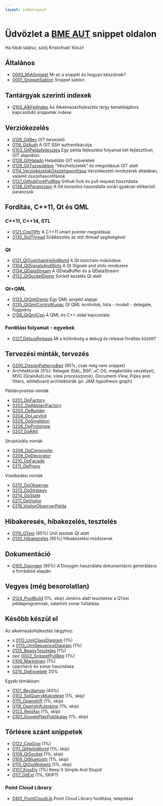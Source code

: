 ```yaml
---
layout: indexlayout
---
```


# Üdvözlet a [BME AUT](https://www.aut.bme.hu/Default.aspx) snippet oldalon

Ha hibát találsz, szólj Kristófnak! Köszi!

## Általános

  * [0000_MiASnippet](snippets/0000_MiASnippet/0000_MiASnippet.html) Mi az a snippet és hogyan készülnek?
  * [0001_SnippetSablon](snippets/0001_SnippetSablon/0001_SnippetSablon.html) Snippet sablon

## Tantárgyak szerinti indexek

  * [0100_AlkFejlIndex](snippets/0100_AlkFejlIndex/0100_AlkFejlIndex.html) Az Alkalmazásfejlesztés tárgy tematikájához kapcsolódó snippetek indexe.

## Verziókezelés

  * [0126_GitBev](snippets/0126_GitBev/0126_GitBev.html) GIT bevezető
  * [0116_GitAuth](snippets/0116_GitAuth/0116_GitAuth.html) A GIT SSH authentikációja
  * [0103_GitPeldafejlesztes](snippets/0103_GitPeldafejlesztes/0103_GitPeldafejlesztes.html) Egy példa fejlesztési folyamat két fejlesztővel, GIT alapokon.
  * [0128_GitHalado](snippets/0128_GitHalado/0128_GitHalado.html) Haladóbb GIT műveletek
  * [0129_GitTuzvedelem](snippets/0129_GitTuzvedelem/0129_GitTuzvedelem.html) "Vészhelyzetek" és megoldásuk GIT alatt
  * [0114_VerziokezelokOsszehasonlitasa](snippets/0114_VerziokezelokOsszehasonlitasa/0114_VerziokezelokOsszehasonlitasa.html) Verziókezelő rendszerek általában, valamit összehasonlítások
  * [0137_GithubForkPullReq](snippets/0137_GithubForkPullReq/0137_GithubForkPullReq.html) Github fork és pull request használata
  * [0138_GitParancssor](snippets/0138_GitParancssor/0138_GitParancssor.html) A Git konzolos használata során gyakran előkerülő parancsok

## Fordítás, C++11, Qt és QML

### C++11, C++14, STL

  * [0121_Cpp11Ptr](snippets/0121_Cpp11Ptr/0121_Cpp11Ptr.html) A C++11 smart pointer megoldásai
  * [0130_StdThread](snippets/0130_StdThread/0130_StdThread.html) Szálkezelés az std::thread segítségével

### Qt

  * [0131_QtToolchainHelloWorld](snippets/0131_QtToolchainHelloWorld/0131_QtToolchainHelloWorld.html) A Qt toolchain működése
  * [0104_QtSignalsAndSlots](snippets/0104_QtSignalsAndSlots/0104_QtSignalsAndSlots.html) A Qt Signals and slots rendszere
  * [0134_QDataStream](snippets/0134_QDataStream/0134_QDataStream.html) A QDataBuffer és a QDataStream
  * [0132_QtSocketDemo](snippets/0132_QtSocketDemo/0132_QtSocketDemo.html) Socket kezelés Qt alatt

### Qt+QML

  * [0133_QtQmlDemo](snippets/0133_QtQmlDemo/0133_QtQmlDemo.html) Egy QML projekt alapjai
  * [0135_QtQmlControlKupac](snippets/0135_QtQmlControlKupac/0135_QtQmlControlKupac.html) Qt QML kontrolok, lista - modell - delegate, függvény
  * [0136_QtQmlCpp](snippets/0136_QtQmlCpp/0136_QtQmlCpp.html) A QML és C++ oldal kapcsolata


### Fordítási folyamat - egyebek

* [0127_DebugRelease](snippets/0127_DebugRelease/0127_DebugRelease.html) Mi a különbség a debug és release fordítás között?

## Tervezési minták, tervezés

  * [0200_DesignPatternsBev](snippets/0200_DesignPatternsBev/0200_DesignPatternsBev.html) (95%, csak még nem snippet)
  * Architektúrák (0%): Rétegek (DAL, BSP, uC OS, megkerülés veszélyei), MVC (GrainAutLine, view processzorok), Document-View, Pipes and filters, whiteboard architektúrák (pl. JAM hypothesis graph)

Példányosítási minták

  * [0201_DpFactory](snippets/0201_DpFactory/0201_DpFactory.html)
  * [0202_DpAbstactFactory](snippets/0202_DpAbstactFactory/0202_DpAbstactFactory.html)
  * [0203_DpBuilder](snippets/0203_DpBuilder/0203_DpBuilder.html)
  * [0204_DpLazyInit](snippets/0204_DpLazyInit/0204_DpLazyInit.html)
  * [0205_DpSingleton](snippets/0205_DpSingleton/0205_DpSingleton.html)
  * [0206_DpPrototype](snippets/0206_DpPrototype/0206_DpPrototype.html)
  * [0207_DpRAII](snippets/0207_DpRAII/0207_DpRAII.html)

Struktúrális minták

  * [0208_DpComposite](snippets/0208_DpComposite/0208_DpComposite.html)
  * [0209_DpDecorator](snippets/0209_DpDecorator/0209_DpDecorator.html)
  * [0210_DpFacade](snippets/0210_DpFacade/0210_DpFacade.html)
  * [0211_DpProxy](snippets/0211_DpProxy/0211_DpProxy.html)

Viselkedési minták

  * [0212_DpObserver](snippets/0212_DpObserver/0212_DpObserver.html)
  * [0213_DpStrategy](snippets/0213_DpStrategy/0213_DpStrategy.html)
  * [0214_DpState](snippets/0214_DpState/0214_DpState.html)
  * [0217_DpVisitor](snippets/0217_DpVisitor/0217_DpVisitor.html)
  * [0216_VisitorObserverPelda](snippets/0216_VisitorObserverPelda/0216_VisitorObserverPelda.html)

## Hibakeresés, hibakezelés, tesztelés

  * [0119_QTest](snippets/0119_QTest/0119_QTest.html) (95%) Unit tesztek Qt alatt
  * [0120_Hibakezeles](snippets/0120_Hibakezeles/0120_Hibakezeles.html) (95%) Hibakezelési módszerek

## Dokumentáció

  * [0105_Doxygen](snippets/0105_Doxygen/0105_Doxygen.html) (95%) A Doxygen használata dokumentáció generálásra a forráskód alapján

## Vegyes (még besorolatlan)

  * [0124_PostBuild](snippets/0124_PostBuild/0124_PostBuild.html) (1%, skip) Jenkins alatt tesztelése a QTest példaprogramnak, valamint sonar futtatása.

## Később készül el

Az alkalmazásfejlesztés tárgyhoz:

  * x [0112_UmlClassDiagram](snippets/0112_UmlClassDiagram/0112_UmlClassDiagram.html) (1%)
  * x [0113_UmlSequenceDiagram](snippets/0113_UmlSequenceDiagram/0113_UmlSequenceDiagram.html) (1%)
  * [0125_BeagyTeszteles](snippets/0125_BeagyTeszteles/0125_BeagyTeszteles.html) (1%)
  * opc [0002_SnippetPullReq](snippets/0002_SnippetPullReq/0002_SnippetPullReq.html) (1%)
  * [0106_Markdown](snippets/0106_Markdown/0106_Markdown.html) (1%)
  * cppcheck és sonar használata
  * [0215_DpEgyebek](snippets/0215_DpEgyebek/0215_DpEgyebek.html) 20%

Egyéb témákban:

  * [0101_BevXampp](snippets/0101_BevXampp/0101_BevXampp.html) (40%)
  * [0102_SqlQueryMukodese](snippets/0102_SqlQueryMukodese/0102_SqlQueryMukodese.html) (1%, skip)
  * [0115_Openshift](snippets/0115_Openshift/0115_Openshift.html) (1%, skip)
  * [0118_OpenshiftJenkins](snippets/0118_OpenshiftJenkins/0118_OpenshiftJenkins.html) (1%, skip)
  * [0123_RestApi](snippets/0123_RestApi/0123_RestApi.html) (1%, skip)
  * [0301_GooglePlayPublikalas](snippets/0301_GooglePlayPublikalas/0301_GooglePlayPublikalas.html) (1%, skip)

## Törlésre szánt snippetek

  * [0122_CppOop](snippets/0122_CppOop/0122_CppOop.html) (1%)
  * [0111_QtHelloWorld](snippets/0111_QtHelloWorld/0111_QtHelloWorld.html) (1%, skip)
  * [0108_QtSocket](snippets/0108_QtSocket/0108_QtSocket.html) (1%, skip)
  * [0109_QtBluetooth](snippets/0109_QtBluetooth/0109_QtBluetooth.html) (1%, skip)
  * [0110_QtGuiWidgets](snippets/0110_QtGuiWidgets/0110_QtGuiWidgets.html) (1%, skip)
  * [0107_KissElv](snippets/0107_KissElv/0107_KissElv.html) (1%) Keep It Simple And Stupid
  * [0117_GitExt](snippets/0117_GitExt/0117_GitExt.html) (1%, SKIP?)


### Point Cloud Library

  * [0401_PointCloudLib](snippets/0401_PointCloudLib/0401_PointCloudLib.html) Point Cloud Library fordítása, telepítése
